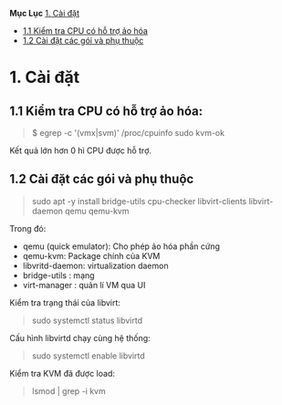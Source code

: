 **Mục Lục**
[1. Cài đặt](#1)
- [1.1 Kiểm tra CPU có hỗ trợ ảo hóa](#1.1)
- [1.2 Cài đặt các gói và phụ thuộc](#1.2)
# 1. Cài đặt
## 1.1 Kiểm tra CPU có hỗ trợ ảo hóa:
> $ egrep -c '(vmx|svm)' /proc/cpuinfo
>  sudo kvm-ok

Kết quả lớn hơn 0 hì CPU được hỗ trợ.
## 1.2 Cài đặt các gói và phụ thuộc

> sudo apt -y install bridge-utils cpu-checker libvirt-clients libvirt-daemon qemu qemu-kvm

Trong đó:
- qemu (quick emulator): Cho phép ảo hóa phần cứng
- qemu-kvm: Package chính của KVM
-  libvritd-daemon: virtualization daemon
-  bridge-utils : mạng
-  virt-manager  : quản lí VM qua UI

Kiểm tra trạng thái của libvirt:
> sudo systemctl status libvirtd

Cấu hình libvirtd chạy cùng hệ thống:
>  sudo systemctl enable libvirtd

Kiểm tra KVM đã được load:
> lsmod | grep -i kvm
